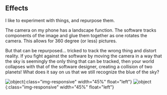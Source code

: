 ## Effects

I like to experiment with things, and repurpose them.

The camera on my phone has a landscape function. The software tracks components of the image and glue them together as one rotates the camera. This allows for 360 degree (or less) pictures.

But that can be repurposed... tricked to track the wrong thing and distort reality.  If you fight against the software by moving the camera in a way that the sky is seemingly the only thing that can be tracked, then your world collapses with that of the software designer, creating a collision of two planets! What does it say on us that we still recognize the blue of the sky?

![object]({{site.baseurl}}/photography/virtual/IMG_2839.JPG){:class="img-responsive" width="45%" float="left"} 
![object]({{site.baseurl}}/photography/virtual/IMG_1168.JPG){:class="img-responsive" width="45%" float="left"}

